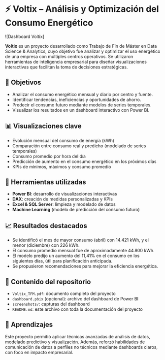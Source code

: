# ⚡ Voltix – Análisis y Optimización del Consumo Energético

![Dashboard Voltix]

**Voltix** es un proyecto desarrollado como Trabajo de Fin de Máster en Data Science & Analytics, cuyo objetivo fue analizar y optimizar el uso energético de una empresa con múltiples centros operativos. Se utilizaron herramientas de inteligencia empresarial para diseñar visualizaciones interactivas que facilitan la toma de decisiones estratégicas.

## 🎯 Objetivos

- Analizar el consumo energético mensual y diario por centro y fuente.
- Identificar tendencias, ineficiencias y oportunidades de ahorro.
- Predecir el consumo futuro mediante modelos de series temporales.
- Visualizar los resultados en un dashboard interactivo con Power BI.

## 📊 Visualizaciones clave

- Evolución mensual del consumo de energía (kWh)
- Comparación entre consumo real y predicho (modelado de series temporales)
- Consumo promedio por hora del día
- Predicción de aumento en el consumo energético en los próximos días
- KPIs de mínimos, máximos y consumo promedio

## 🧰 Herramientas utilizadas

- **Power BI**: desarrollo de visualizaciones interactivas
- **DAX**: creación de medidas personalizadas y KPIs
- **Excel & SQL Server**: limpieza y modelado de datos
- **Machine Learning** (modelo de predicción del consumo futuro)

## 📈 Resultados destacados

- Se identificó el mes de mayor consumo (abril) con 14.421 kWh, y el menor (diciembre) con 226 kWh.
- El consumo promedio mensual fue de aproximadamente 44.800 kWh.
- El modelo predijo un aumento del 11,41% en el consumo en los siguientes días, útil para planificación anticipada.
- Se propusieron recomendaciones para mejorar la eficiencia energética.

## 📁 Contenido del repositorio

- `Voltix_TFM.pdf`: documento completo del proyecto
- `dashboard.pbix` (opcional): archivo del dashboard de Power BI
- `screenshots/`: capturas del dashboard
- `README.md`: este archivo con toda la documentación del proyecto

## 🧠 Aprendizajes

Este proyecto permitió aplicar técnicas avanzadas de análisis de datos, modelado predictivo y visualización. Además, reforzó habilidades de comunicación de datos a perfiles no técnicos mediante dashboards claros, con foco en impacto empresarial.
